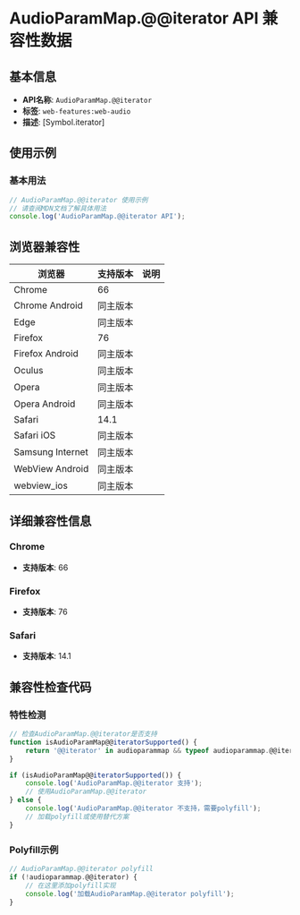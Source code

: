 # AudioParamMap.@@iterator API 兼容性数据

## 基本信息

- **API名称**: `AudioParamMap.@@iterator`
- **标签**: `web-features:web-audio`
- **描述**: [Symbol.iterator]

## 使用示例

### 基本用法

```javascript
// AudioParamMap.@@iterator 使用示例
// 请查阅MDN文档了解具体用法
console.log('AudioParamMap.@@iterator API');
```

## 浏览器兼容性

| 浏览器 | 支持版本 | 说明 |
|--------|----------|------|
| Chrome | 66 |  |
| Chrome Android | 同主版本 |  |
| Edge | 同主版本 |  |
| Firefox | 76 |  |
| Firefox Android | 同主版本 |  |
| Oculus | 同主版本 |  |
| Opera | 同主版本 |  |
| Opera Android | 同主版本 |  |
| Safari | 14.1 |  |
| Safari iOS | 同主版本 |  |
| Samsung Internet | 同主版本 |  |
| WebView Android | 同主版本 |  |
| webview_ios | 同主版本 |  |

## 详细兼容性信息

### Chrome

- **支持版本**: 66

### Firefox

- **支持版本**: 76

### Safari

- **支持版本**: 14.1

## 兼容性检查代码

### 特性检测

```javascript
// 检查AudioParamMap.@@iterator是否支持
function isAudioParamMap@@iteratorSupported() {
    return '@@iterator' in audioparammap && typeof audioparammap.@@iterator === 'function';
}

if (isAudioParamMap@@iteratorSupported()) {
    console.log('AudioParamMap.@@iterator 支持');
    // 使用AudioParamMap.@@iterator
} else {
    console.log('AudioParamMap.@@iterator 不支持，需要polyfill');
    // 加载polyfill或使用替代方案
}
```

### Polyfill示例

```javascript
// AudioParamMap.@@iterator polyfill
if (!audioparammap.@@iterator) {
    // 在这里添加polyfill实现
    console.log('加载AudioParamMap.@@iterator polyfill');
}
```

